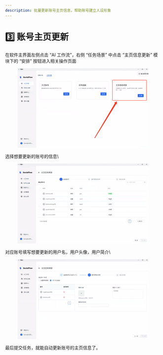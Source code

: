 ```yaml
---
description: 批量更新账号主页信息，帮助账号建立人设形象
---
```


# 3️⃣ 账号主页更新

在软件主界面左侧点击 “AI 工作流”，右侧 “任务场景” 中点击 “主页信息更新” 模块下的 “安排” 按钮进入相关操作页面

<figure><img src="../.gitbook/assets/image (30).png" alt=""><figcaption></figcaption></figure>

选择想要更新的账号的信息\




<figure><img src="../.gitbook/assets/image (31).png" alt=""><figcaption></figcaption></figure>

对应账号填写想要更新的用户名，用户头像，用户简介\


<figure><img src="../.gitbook/assets/image (32).png" alt=""><figcaption></figcaption></figure>

最后提交任务，就能自动更新账号的主页信息了。
